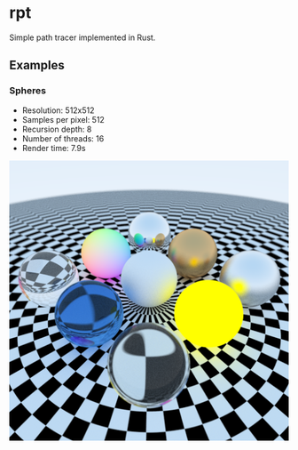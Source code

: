 # rpt

Simple path tracer implemented in Rust.

## Examples

### Spheres

- Resolution: 512x512
- Samples per pixel: 512
- Recursion depth: 8
- Number of threads: 16
- Render time: 7.9s

![Screenshot 1](./screenshot1.png)
